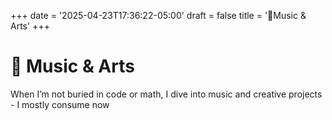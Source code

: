 +++
date = '2025-04-23T17:36:22-05:00'
draft = false
title = '🎹Music & Arts'
+++

# 🎹 Music & Arts

When I’m not buried in code or math, I dive into music and creative 
projects - I mostly consume now
